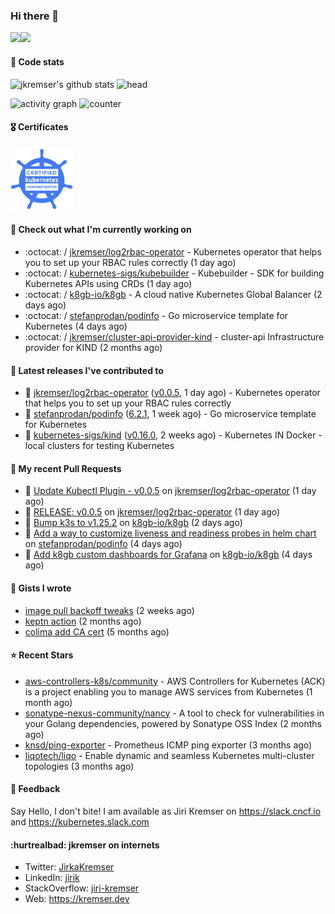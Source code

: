 ### Hi there 👋

 <img src="./b.gif" width="300px"><img src="./b.gif" width="300px">

#### 📱 Code stats

![jkremser's github stats](https://github-readme-stats.vercel.app/api?username=jkremser&count_private=true&show_icons=true&hide_border=false&theme=tokyonight&title_color=5bcdec&bg_color=0d1117&border_radius=false) ![head](https://user-images.githubusercontent.com/535866/175570014-71166aaa-95f7-4a4f-869c-93a16481de4e.jpeg)


![activity graph](https://activity-graph.herokuapp.com/graph?username=jkremser&theme=react-dark)
![counter](https://komarev.com/ghpvc/?username=jkremser&color=5bcdec&style=for-the-badge)

#### 🎖 Certificates
<p align="left"><a href="https://www.credly.com/badges/8ca716d9-fa9b-42e6-b4a1-ad043baf5396/public_url">
<img src="https://raw.githubusercontent.com/cncf/artwork/master/other/cka/color/kubernetes-cka-color.png" alt="https://www.credly.com/badges/8ca716d9-fa9b-42e6-b4a1-ad043baf5396/public_url" width="100" height="100"/> </a>
</p>

#### 👷 Check out what I'm currently working on

- :octocat: / [jkremser/log2rbac-operator](https://github.com/jkremser/log2rbac-operator) - Kubernetes operator that helps you to set up your RBAC rules correctly (1 day ago)
- :octocat: / [kubernetes-sigs/kubebuilder](https://github.com/kubernetes-sigs/kubebuilder) - Kubebuilder - SDK for building Kubernetes APIs using CRDs (1 day ago)
- :octocat: / [k8gb-io/k8gb](https://github.com/k8gb-io/k8gb) - A cloud native Kubernetes Global Balancer (2 days ago)
- :octocat: / [stefanprodan/podinfo](https://github.com/stefanprodan/podinfo) - Go microservice template for Kubernetes (4 days ago)
- :octocat: / [jkremser/cluster-api-provider-kind](https://github.com/jkremser/cluster-api-provider-kind) - cluster-api Infrastructure provider for KIND (2 months ago)

#### 🔭 Latest releases I've contributed to

- 🎉 [jkremser/log2rbac-operator](https://github.com/jkremser/log2rbac-operator) ([v0.0.5](https://github.com/jkremser/log2rbac-operator/releases/tag/v0.0.5), 1 day ago) - Kubernetes operator that helps you to set up your RBAC rules correctly
- 🎉 [stefanprodan/podinfo](https://github.com/stefanprodan/podinfo) ([6.2.1](https://github.com/stefanprodan/podinfo/releases/tag/6.2.1), 1 week ago) - Go microservice template for Kubernetes
- 🎉 [kubernetes-sigs/kind](https://github.com/kubernetes-sigs/kind) ([v0.16.0](https://github.com/kubernetes-sigs/kind/releases/tag/v0.16.0), 2 weeks ago) - Kubernetes IN Docker - local clusters for testing Kubernetes

#### 🔨 My recent Pull Requests

- 💪 [Update Kubectl Plugin - v0.0.5](https://github.com/jkremser/log2rbac-operator/pull/48) on [jkremser/log2rbac-operator](https://github.com/jkremser/log2rbac-operator) (1 day ago)
- 💪 [RELEASE: v0.0.5](https://github.com/jkremser/log2rbac-operator/pull/45) on [jkremser/log2rbac-operator](https://github.com/jkremser/log2rbac-operator) (1 day ago)
- 💪 [Bump k3s to v1.25.2](https://github.com/k8gb-io/k8gb/pull/961) on [k8gb-io/k8gb](https://github.com/k8gb-io/k8gb) (2 days ago)
- 💪 [Add a way to customize liveness and readiness probes in helm chart](https://github.com/stefanprodan/podinfo/pull/224) on [stefanprodan/podinfo](https://github.com/stefanprodan/podinfo) (4 days ago)
- 💪 [Add k8gb custom dashboards for Grafana](https://github.com/k8gb-io/k8gb/pull/959) on [k8gb-io/k8gb](https://github.com/k8gb-io/k8gb) (4 days ago)

#### 📓 Gists I wrote

- [image pull backoff tweaks](https://gist.github.com/a51bd080b2050aeed8479f1a8c2a686c) (2 weeks ago)
- [keptn action](https://gist.github.com/4b9355e26643217f318fe37faa9ce444) (2 months ago)
- [colima add CA cert](https://gist.github.com/a8143384049b171d4e64c5aeb6da4793) (5 months ago)

#### ⭐ Recent Stars

- [aws-controllers-k8s/community](https://github.com/aws-controllers-k8s/community) - AWS Controllers for Kubernetes (ACK) is a project enabling you to manage AWS services from Kubernetes (1 month ago)
- [sonatype-nexus-community/nancy](https://github.com/sonatype-nexus-community/nancy) - A tool to check for vulnerabilities in your Golang dependencies, powered by Sonatype OSS Index (2 months ago)
- [knsd/ping-exporter](https://github.com/knsd/ping-exporter) - Prometheus ICMP ping exporter (3 months ago)
- [liqotech/liqo](https://github.com/liqotech/liqo) - Enable dynamic and seamless Kubernetes multi-cluster topologies (3 months ago)

#### 💬 Feedback

Say Hello, I don't bite! I am available as Jiri Kremser on https://slack.cncf.io and https://kubernetes.slack.com


#### :hurtrealbad: jkremser on internets

- Twitter: <a href="https://twitter.com/JirkaKremser">JirkaKremser</a>
- LinkedIn: <a href="https://www.linkedin.com/in/jirik/">jirik</a>
- StackOverflow: <a href="https://stackoverflow.com/users/1594980/jiri-kremser">jiri-kremser</a>
- Web: https://kremser.dev